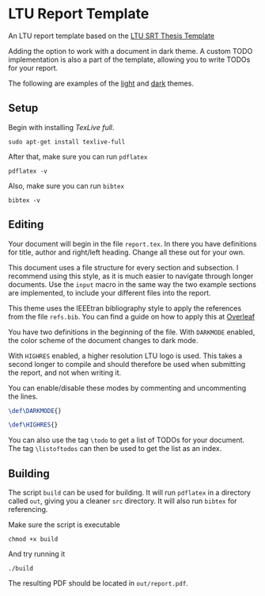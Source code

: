 # LTU Report Template

An LTU report template based on the [LTU SRT Thesis Template](https://www.overleaf.com/latex/templates/ltu-srt-thesis-template/jnqrnxdqxrvx)

Adding the option to work with a document in dark theme. A custom TODO implementation is also a part of the template, allowing you to write TODOs for your report.

The following are examples of the [light](https://github.com/JosefUtbult/LTU-Report-Template/blob/main/example_lighttheme.pdf?raw=true) and [dark](https://github.com/JosefUtbult/LTU-Report-Template/blob/main/example_darktheme.pdf?raw=true) themes.

## Setup
Begin with installing _TexLive full_.
```shell
sudo apt-get install texlive-full
```

After that, make sure you can run `pdflatex`
```shell
pdflatex -v
```

Also, make sure you can run `bibtex`
```shell
bibtex -v
```

## Editing
Your document will begin in the file `report.tex`. In there you have definitions for title, author and right/left heading. Change all these out for your own.

This document uses a file structure for every section and subsection. I recommend using this style, as it is much easier to navigate through longer documents. Use the `input` macro in the same way the two example sections are implemented, to include your different files into the report.

This theme uses the IEEEtran bibliography style to apply the references from the file `refs.bib`. You can find a guide on how to apply this at [Overleaf](https://www.overleaf.com/learn/latex/Bibliography_management_with_bibtex)

You have two definitions in the beginning of the file. With `DARKMODE` enabled, the color scheme of the document changes to dark mode. 

With `HIGHRES` enabled, a higher resolution LTU logo is used. This takes a second longer to compile and should therefore be used when submitting the report, and not when writing it.

You can enable/disable these modes by commenting and uncommenting the lines.

```tex
\def\DARKMODE{}

\def\HIGHRES{}
```

You can also use the tag `\todo` to get a list of TODOs for your document. The tag `\listoftodos` can then be used to get the list as an index.

## Building
The script `build` can be used for building. It will run `pdflatex` in a directory called `out`, giving you a cleaner `src` directory. It will also run `bibtex` for referencing.

Make sure the script is executable

```shell
chmod +x build
```

And try running it

```shell
./build
```

The resulting PDF should be located in `out/report.pdf`.
